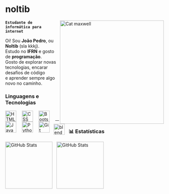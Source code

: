 # noltib

 <img src="https://i.pinimg.com/originals/30/c2/10/30c210344bbbcde4d5542c02a0cb908b.gif" alt="Cat maxwell" width="330px" align="right">
 
**`Estudante de informática para internet`**

<p width="500px">Oi! Sou <strong>João Pedro</strong>, ou <strong>Noltib</strong> (sla kkkj).<br>
Estudo no <strong>IFRN</strong> e gosto de <strong>programação</strong>.<br>
Gosto de explorar novas tecnologias, encarar desafios de código<br>
e aprender sempre algo novo no caminho.</p>

### Linguagens e Tecnologias

<img 
    align="left" 
    alt="HTML"
    title="HTML" 
    width="35px" 
    style="padding-right: 15px;" 
    src="https://cdn.jsdelivr.net/gh/devicons/devicon@latest/icons/html5/html5-original.svg" 
/>
<img 
    align="left" 
    alt="CSS" 
    title="CSS"
    width="35px" 
    style="padding-right: 15px;" 
    src="https://cdn.jsdelivr.net/gh/devicons/devicon@latest/icons/css3/css3-original.svg" 
/>
<img 
    align="left" 
    alt="Bootstrap" 
    title="Bootstrap"
    width="35px" 
    style="padding-right: 15px;" 
    src="https://cdn.jsdelivr.net/gh/devicons/devicon@latest/icons/bootstrap/bootstrap-original.svg"
/>
<img 
    align="left" 
    alt="JavaScript" 
    title="JavaScript"
    width="35px" 
    style="padding-right: 15px;" 
    src="https://cdn.jsdelivr.net/gh/devicons/devicon@latest/icons/javascript/javascript-original.svg" 
/>

<img 
    align="left" 
    alt="Python" 
    title="Python"
    width="35px" 
    style="padding-right: 15px;" 
    src="https://cdn.jsdelivr.net/gh/devicons/devicon@latest/icons/python/python-original.svg" 
/>

<img 
    align="left" 
    alt="Git" 
    title="Git"
    width="35px" 
    style="padding-right: 10px;" 
    src="https://cdn.jsdelivr.net/gh/devicons/devicon@latest/icons/git/git-original.svg" 
/>

<img 
    align="left" 
    alt="blender" 
    title="blender"
    width="35px" 
    style="padding-right: 10px;" 
    src="https://cdn.jsdelivr.net/gh/devicons/devicon@latest/icons/blender/blender-original.svg" 
/>
          
<br/>

---

### 📊 Estatísticas

<p>
  <img 
    align="left" 
    alt="GitHub Stats" 
    height="150" 
    style="padding-right: 10px;" 
    src="https://github-readme-stats.vercel.app/api?username=noltib&show_icons=true&theme=dark&include_all_commits=true&locale=pt-br&icon_color=b176f5&bg_color=17131c&ring_color=b176f5" 
  />

<img 
      align="left" 
      alt="GitHub Stats" 
      height="150" 
      src="https://github-readme-stats.vercel.app/api/top-langs/?username=noltib&theme=dark&layout=compact&custom_title=Tecnologias&langs_count=9&bg_color=17131c" 
  />

</p>
